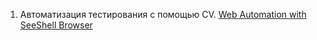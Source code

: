 
1. Автоматизация тестирования с помощью CV. [Web Automation with SeeShell Browser](https://ui.vision/seeshell/web-automation)